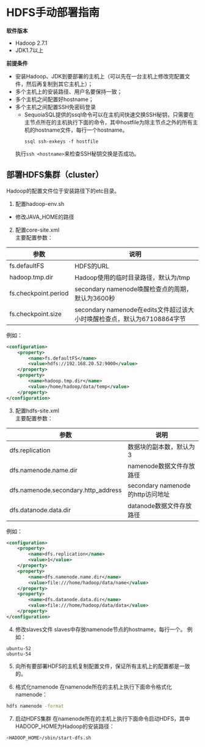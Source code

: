 HDFS手动部署指南
===============

**软件版本**
- Hadoop 2.7.1
- JDK1.7以上

**前提条件**
- 安装Hadoop、JDK到要部署的主机上（可以先在一台主机上修改完配置文件，然后再复制到其它主机上）；
- 多个主机上的安装路径、用户名要保持一致；
- 多个主机之间配置好hostname；
- 多个主机之间配置SSH免密码登录
  - SequoiaSQL提供的ssql命令可以在主机间快速交换SSH秘钥，只需要在主节点所在的主机执行下面的命令，其中hostfile为除主节点之外的所有主机的hostname文件，每行一个hostname。
    ```
    ssql ssh-exkeys -f hostfile
    ```
  执行```ssh <hostname>```来检查SSH秘钥交换是否成功。

部署HDFS集群（cluster）
------------------------------
Hadoop的配置文件位于安装路径下的etc目录。  

1. 配置hadoop-env.sh  
  - 修改JAVA_HOME的路径

2. 配置core-site.xml  
  主要配置参数：

  | 参数 | 说明 |
  | --- | --- |
  | fs.defaultFS | HDFS的URL |
  | hadoop.tmp.dir | Hadoop使用的临时目录路径，默认为/tmp |
  | fs.checkpoint.period | secondary namenode唤醒检查点的周期，默认为3600秒 |
  | fs.checkpoint.size | secondary namenode在edits文件超过该大小时唤醒检查点，默认为67108864字节 |  
  例如：
  ```xml
  <configuration>
      <property>
          <name>fs.defaultFS</name>
          <value>hdfs://192.168.20.52:9000</value>
      </property>
      <property>
          <name>hadoop.tmp.dir</name>
          <value>/home/hadoop/data/temp</value>
      </property>
  </configuration>
  ```

3. 配置hdfs-site.xml  
  主要配置参数： 

  | 参数 | 说明 |
  | --- | --- |
  | dfs.replication | 数据块的副本数，默认为3 |
  | dfs.namenode.name.dir | namenode数据文件存放路径 |
  | dfs.namenode.secondary.http_address | secondary namenode的http访问地址 |
  | dfs.datanode.data.dir | datanode数据文件存放路径 |  
  例如：
  ```xml
  <configuration>
      <property>
          <name>dfs.replication</name>
          <value>1</value>
      </property>
      <property>
          <name>dfs.namenode.name.dir</name>
          <value>file:///home/hadoop/data/name</value>
      </property>
      <property>
          <name>dfs.datanode.data.dir</name>
          <value>file:///home/hadoop/data/data</value>
      </property>
  </configuration>
  ```

4. 修改slaves文件
  slaves中存放namenode节点的hostname，每行一个。
  例如：
  ```
  ubuntu-52
  ubuntu-54
  ```

5. 向所有要部署HDFS的主机复制配置文件，保证所有主机上的配置都是一致的。

6. 格式化namenode
  在namenode所在的主机上执行下面命令格式化namenode：  
  ```bash
  hdfs namenode -format
  ```

7. 启动HDFS集群
  在namenode所在的主机上执行下面命令启动HDFS，其中HADOOP_HOME为Hadoop的安装路径：
  ```bash
  <HADOOP_HOME>/sbin/start-dfs.sh
  ```
